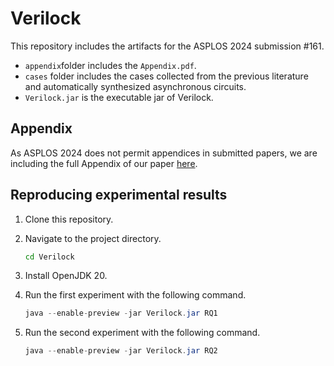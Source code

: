 # Verilock

This repository includes the artifacts for the ASPLOS 2024 submission #161. 

- `appendix`folder includes the `Appendix.pdf`.
- `cases` folder includes the cases collected from the previous literature and automatically synthesized asynchronous circuits.
- `Verilock.jar` is the executable jar of Verilock. 

## Appendix

As ASPLOS 2024 does not permit appendices in submitted papers, we are including the full Appendix of our paper [here](https://github.com/Verilock-ASPLOS/Verilock/blob/main/appendix/Verilock.pdf).

## Reproducing experimental results

1. Clone this repository.

2. Navigate to the project directory.

   ```bash
   cd Verilock
   ```

3. Install OpenJDK 20.

4. Run the first experiment with the following command.

   ```java
   java --enable-preview -jar Verilock.jar RQ1
   ```

5. Run the second experiment with the following command.

   ```java
   java --enable-preview -jar Verilock.jar RQ2
   ```

   

